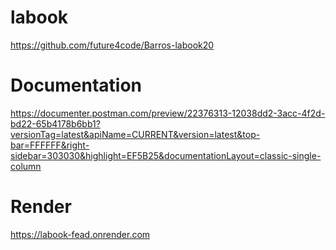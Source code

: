# labook

https://github.com/future4code/Barros-labook20

# Documentation

https://documenter.postman.com/preview/22376313-12038dd2-3acc-4f2d-bd22-65b4178b6bb1?versionTag=latest&apiName=CURRENT&version=latest&top-bar=FFFFFF&right-sidebar=303030&highlight=EF5B25&documentationLayout=classic-single-column

# Render

https://labook-fead.onrender.com
